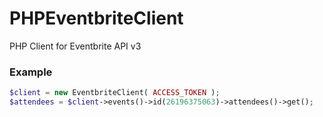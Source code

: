 # PHPEventbriteClient
PHP Client for Eventbrite API v3

### Example

```php
$client = new EventbriteClient( ACCESS_TOKEN );
$attendees = $client->events()->id(26196375063)->attendees()->get();
```
